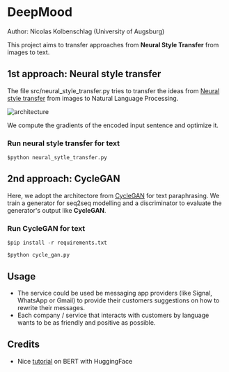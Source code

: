 # DeepMood

Author: Nicolas Kolbenschlag (University of Augsburg)

This project aims to transfer approaches from **Neural Style Transfer** from images to text.

## 1st approach: Neural style transfer

The file src/neural_style_transfer.py tries to transfer the ideas from [Neural style transfer](https://arxiv.org/abs/1508.06576) from images to Natural Language Processing.

![architecture](https://github.com/nicolaskolbenchlag/DeepMood/blob/main/images/Architecture.png)

We compute the gradients of the encoded input sentence and optimize it.

### Run neural style transfer for text

```shell
$python neural_sytle_transfer.py
```

## 2nd approach: CycleGAN

Here, we adopt the architectore from [CycleGAN](https://junyanz.github.io/CycleGAN/) for text paraphrasing.
We train a generator for seq2seq modelling and a discriminator to evaluate the generator's output like **CycleGAN**.

### Run CycleGAN for text

```shell
$pip install -r requirements.txt
```

```shell
$python cycle_gan.py
```

## Usage

* The service could be used be messaging app providers (like Signal, WhatsApp or Gmail) to provide their customers suggestions on how to rewrite their messages.
* Each company / service that interacts with customers by language wants to be as friendly and positive as possible.

## Credits

* Nice [tutorial](https://curiousily.com/posts/sentiment-analysis-with-bert-and-hugging-face-using-pytorch-and-python/) on BERT with HuggingFace
